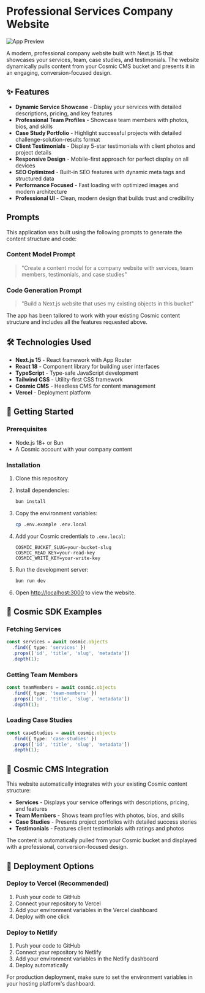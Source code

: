 # Professional Services Company Website

![App Preview](https://imgix.cosmicjs.com/17452270-83c8-11f0-9173-b79e55575d2c-photo-1556742049-0cfed4f6a45d-1756355584691.jpg?w=1200&h=300&fit=crop&auto=format,compress)

A modern, professional company website built with Next.js 15 that showcases your services, team, case studies, and testimonials. The website dynamically pulls content from your Cosmic CMS bucket and presents it in an engaging, conversion-focused design.

## ✨ Features

- **Dynamic Service Showcase** - Display your services with detailed descriptions, pricing, and key features
- **Professional Team Profiles** - Showcase team members with photos, bios, and skills
- **Case Study Portfolio** - Highlight successful projects with detailed challenge-solution-results format
- **Client Testimonials** - Display 5-star testimonials with client photos and project details
- **Responsive Design** - Mobile-first approach for perfect display on all devices
- **SEO Optimized** - Built-in SEO features with dynamic meta tags and structured data
- **Performance Focused** - Fast loading with optimized images and modern architecture
- **Professional UI** - Clean, modern design that builds trust and credibility

<!-- CLONE_PROJECT_BUTTON -->

## Prompts

This application was built using the following prompts to generate the content structure and code:

### Content Model Prompt

> "Create a content model for a company website with services, team members, testimonials, and case studies"

### Code Generation Prompt  

> "Build a Next.js website that uses my existing objects in this bucket"

The app has been tailored to work with your existing Cosmic content structure and includes all the features requested above.

## 🛠️ Technologies Used

- **Next.js 15** - React framework with App Router
- **React 18** - Component library for building user interfaces
- **TypeScript** - Type-safe JavaScript development
- **Tailwind CSS** - Utility-first CSS framework
- **Cosmic CMS** - Headless CMS for content management
- **Vercel** - Deployment platform

## 🚀 Getting Started

### Prerequisites

- Node.js 18+ or Bun
- A Cosmic account with your company content

### Installation

1. Clone this repository
2. Install dependencies:
   ```bash
   bun install
   ```

3. Copy the environment variables:
   ```bash
   cp .env.example .env.local
   ```

4. Add your Cosmic credentials to `.env.local`:
   ```
   COSMIC_BUCKET_SLUG=your-bucket-slug
   COSMIC_READ_KEY=your-read-key
   COSMIC_WRITE_KEY=your-write-key
   ```

5. Run the development server:
   ```bash
   bun run dev
   ```

6. Open [http://localhost:3000](http://localhost:3000) to view the website.

## 🌟 Cosmic SDK Examples

### Fetching Services
```typescript
const services = await cosmic.objects
  .find({ type: 'services' })
  .props(['id', 'title', 'slug', 'metadata'])
  .depth(1);
```

### Getting Team Members
```typescript
const teamMembers = await cosmic.objects
  .find({ type: 'team-members' })
  .props(['id', 'title', 'slug', 'metadata'])
  .depth(1);
```

### Loading Case Studies
```typescript
const caseStudies = await cosmic.objects
  .find({ type: 'case-studies' })
  .props(['id', 'title', 'slug', 'metadata'])
  .depth(1);
```

## 🎯 Cosmic CMS Integration

This website automatically integrates with your existing Cosmic content structure:

- **Services** - Displays your service offerings with descriptions, pricing, and features
- **Team Members** - Shows team profiles with photos, bios, and skills
- **Case Studies** - Presents project portfolios with detailed success stories
- **Testimonials** - Features client testimonials with ratings and photos

The content is automatically pulled from your Cosmic bucket and displayed with a professional, conversion-focused design.

## 🚀 Deployment Options

### Deploy to Vercel (Recommended)

1. Push your code to GitHub
2. Connect your repository to Vercel
3. Add your environment variables in the Vercel dashboard
4. Deploy with one click

### Deploy to Netlify

1. Push your code to GitHub  
2. Connect your repository to Netlify
3. Add your environment variables in the Netlify dashboard
4. Deploy automatically

For production deployment, make sure to set the environment variables in your hosting platform's dashboard.